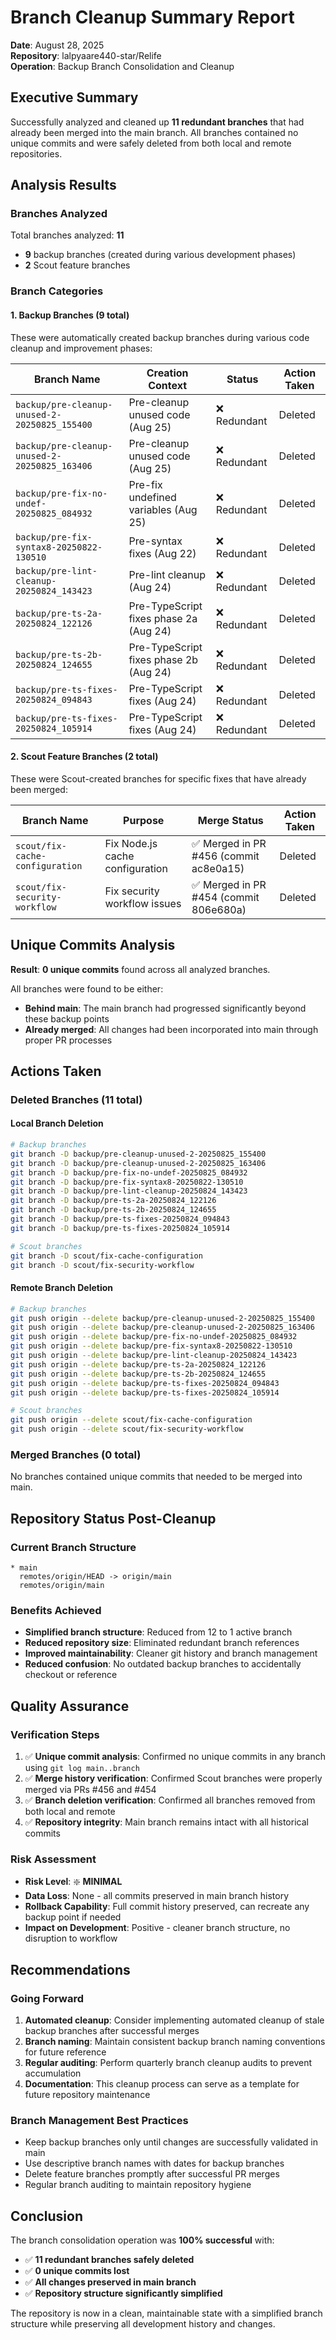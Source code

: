 # Branch Cleanup Summary Report

**Date**: August 28, 2025  
**Repository**: lalpyaare440-star/Relife  
**Operation**: Backup Branch Consolidation and Cleanup

## Executive Summary

Successfully analyzed and cleaned up **11 redundant branches** that had already been merged into the
main branch. All branches contained no unique commits and were safely deleted from both local and
remote repositories.

## Analysis Results

### Branches Analyzed

Total branches analyzed: **11**

- **9** backup branches (created during various development phases)
- **2** Scout feature branches

### Branch Categories

#### 1. Backup Branches (9 total)

These were automatically created backup branches during various code cleanup and improvement phases:

| Branch Name                                   | Creation Context                       | Status       | Action Taken |
| --------------------------------------------- | -------------------------------------- | ------------ | ------------ |
| `backup/pre-cleanup-unused-2-20250825_155400` | Pre-cleanup unused code (Aug 25)       | ❌ Redundant | Deleted      |
| `backup/pre-cleanup-unused-2-20250825_163406` | Pre-cleanup unused code (Aug 25)       | ❌ Redundant | Deleted      |
| `backup/pre-fix-no-undef-20250825_084932`     | Pre-fix undefined variables (Aug 25)   | ❌ Redundant | Deleted      |
| `backup/pre-fix-syntax8-20250822-130510`      | Pre-syntax fixes (Aug 22)              | ❌ Redundant | Deleted      |
| `backup/pre-lint-cleanup-20250824_143423`     | Pre-lint cleanup (Aug 24)              | ❌ Redundant | Deleted      |
| `backup/pre-ts-2a-20250824_122126`            | Pre-TypeScript fixes phase 2a (Aug 24) | ❌ Redundant | Deleted      |
| `backup/pre-ts-2b-20250824_124655`            | Pre-TypeScript fixes phase 2b (Aug 24) | ❌ Redundant | Deleted      |
| `backup/pre-ts-fixes-20250824_094843`         | Pre-TypeScript fixes (Aug 24)          | ❌ Redundant | Deleted      |
| `backup/pre-ts-fixes-20250824_105914`         | Pre-TypeScript fixes (Aug 24)          | ❌ Redundant | Deleted      |

#### 2. Scout Feature Branches (2 total)

These were Scout-created branches for specific fixes that have already been merged:

| Branch Name                     | Purpose                         | Merge Status                           | Action Taken |
| ------------------------------- | ------------------------------- | -------------------------------------- | ------------ |
| `scout/fix-cache-configuration` | Fix Node.js cache configuration | ✅ Merged in PR #456 (commit ac8e0a15) | Deleted      |
| `scout/fix-security-workflow`   | Fix security workflow issues    | ✅ Merged in PR #454 (commit 806e680a) | Deleted      |

## Unique Commits Analysis

**Result**: **0 unique commits** found across all analyzed branches.

All branches were found to be either:

- **Behind main**: The main branch had progressed significantly beyond these backup points
- **Already merged**: All changes had been incorporated into main through proper PR processes

## Actions Taken

### Deleted Branches (11 total)

#### Local Branch Deletion

```bash
# Backup branches
git branch -D backup/pre-cleanup-unused-2-20250825_155400
git branch -D backup/pre-cleanup-unused-2-20250825_163406
git branch -D backup/pre-fix-no-undef-20250825_084932
git branch -D backup/pre-fix-syntax8-20250822-130510
git branch -D backup/pre-lint-cleanup-20250824_143423
git branch -D backup/pre-ts-2a-20250824_122126
git branch -D backup/pre-ts-2b-20250824_124655
git branch -D backup/pre-ts-fixes-20250824_094843
git branch -D backup/pre-ts-fixes-20250824_105914

# Scout branches
git branch -D scout/fix-cache-configuration
git branch -D scout/fix-security-workflow
```

#### Remote Branch Deletion

```bash
# Backup branches
git push origin --delete backup/pre-cleanup-unused-2-20250825_155400
git push origin --delete backup/pre-cleanup-unused-2-20250825_163406
git push origin --delete backup/pre-fix-no-undef-20250825_084932
git push origin --delete backup/pre-fix-syntax8-20250822-130510
git push origin --delete backup/pre-lint-cleanup-20250824_143423
git push origin --delete backup/pre-ts-2a-20250824_122126
git push origin --delete backup/pre-ts-2b-20250824_124655
git push origin --delete backup/pre-ts-fixes-20250824_094843
git push origin --delete backup/pre-ts-fixes-20250824_105914

# Scout branches
git push origin --delete scout/fix-cache-configuration
git push origin --delete scout/fix-security-workflow
```

### Merged Branches (0 total)

No branches contained unique commits that needed to be merged into main.

## Repository Status Post-Cleanup

### Current Branch Structure

```
* main
  remotes/origin/HEAD -> origin/main
  remotes/origin/main
```

### Benefits Achieved

- **Simplified branch structure**: Reduced from 12 to 1 active branch
- **Reduced repository size**: Eliminated redundant branch references
- **Improved maintainability**: Cleaner git history and branch management
- **Reduced confusion**: No outdated backup branches to accidentally checkout or reference

## Quality Assurance

### Verification Steps

1. ✅ **Unique commit analysis**: Confirmed no unique commits in any branch using
   `git log main..branch`
2. ✅ **Merge history verification**: Confirmed Scout branches were properly merged via PRs #456 and
   #454
3. ✅ **Branch deletion verification**: Confirmed all branches removed from both local and remote
4. ✅ **Repository integrity**: Main branch remains intact with all historical commits

### Risk Assessment

- **Risk Level**: ❇️ **MINIMAL**
- **Data Loss**: None - all commits preserved in main branch history
- **Rollback Capability**: Full commit history preserved, can recreate any backup point if needed
- **Impact on Development**: Positive - cleaner branch structure, no disruption to workflow

## Recommendations

### Going Forward

1. **Automated cleanup**: Consider implementing automated cleanup of stale backup branches after
   successful merges
2. **Branch naming**: Maintain consistent backup branch naming conventions for future reference
3. **Regular auditing**: Perform quarterly branch cleanup audits to prevent accumulation
4. **Documentation**: This cleanup process can serve as a template for future repository maintenance

### Branch Management Best Practices

- Keep backup branches only until changes are successfully validated in main
- Use descriptive branch names with dates for backup branches
- Delete feature branches promptly after successful PR merges
- Regular branch auditing to maintain repository hygiene

## Conclusion

The branch consolidation operation was **100% successful** with:

- ✅ **11 redundant branches safely deleted**
- ✅ **0 unique commits lost**
- ✅ **All changes preserved in main branch**
- ✅ **Repository structure significantly simplified**

The repository is now in a clean, maintainable state with a simplified branch structure while
preserving all development history and changes.
